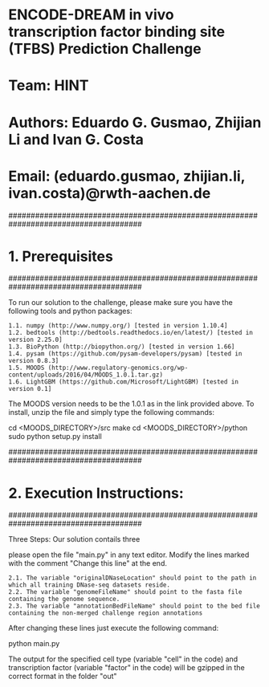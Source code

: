
# ENCODE-DREAM in vivo transcription factor binding site (TFBS) Prediction Challenge
# Team: HINT
# Authors: Eduardo G. Gusmao, Zhijian Li and Ivan G. Costa
# Email: (eduardo.gusmao, zhijian.li, ivan.costa)@rwth-aachen.de


######################################################################################
# 1. Prerequisites
######################################################################################

To run our solution to the challenge, please make sure you have the following tools and python packages:

	1.1. numpy (http://www.numpy.org/) [tested in version 1.10.4]
	1.2. bedtools (http://bedtools.readthedocs.io/en/latest/) [tested in version 2.25.0]
	1.3. BioPython (http://biopython.org/) [tested in version 1.66]
	1.4. pysam (https://github.com/pysam-developers/pysam) [tested in version 0.8.3]
	1.5. MOODS (http://www.regulatory-genomics.org/wp-content/uploads/2016/04/MOODS_1.0.1.tar.gz)
	1.6. LightGBM (https://github.com/Microsoft/LightGBM) [tested in version 0.1]

The MOODS version needs to be the 1.0.1 as in the link provided above. To install, unzip the file and simply type the following commands:

cd <MOODS_DIRECTORY>/src
make
cd <MOODS_DIRECTORY>/python
sudo python setup.py install

######################################################################################
# 2. Execution Instructions:
######################################################################################

Three Steps:
    Our solution contails three


please open the file "main.py" in any text editor. Modify the lines marked with the comment "Change this line" at the end.

	2.1. The variable "originalDNaseLocation" should point to the path in which all training DNase-seq datasets reside.
	2.2. The variable "genomeFileName" should point to the fasta file containing the genome sequence.
	2.3. The variable "annotationBedFileName" should point to the bed file containing the non-merged challenge region annotations

After changing these lines just execute the following command:

python main.py

The output for the specified cell type (variable "cell" in the code) and transcription factor (variable "factor" in the code) will be gzipped in the correct format in the folder "out"


